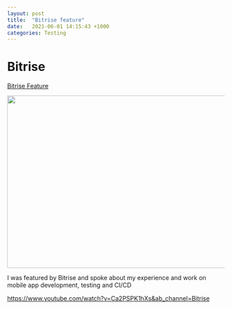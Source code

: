 ```yaml
---
layout: post
title:  "Bitrise feature"
date:   2021-06-01 14:15:43 +1000
categories: Testing
---
```


# Bitrise 

[Bitrise Feature](https://blog.bitrise.io/post/bitrise-open-source-and-the-api-bitrise-wall-mobile-app)

<img src="https://assets-global.website-files.com/6046919f8276b876330735e2/60d1aa9821db23c408af321a_723_G_CM%20Bitrise%20API%20Open%20Source.png" width="600" height="400">

I was featured by Bitrise and spoke about my experience and work on mobile app development, testing and CI/CD

https://www.youtube.com/watch?v=Ca2PSPK1hXs&ab_channel=Bitrise